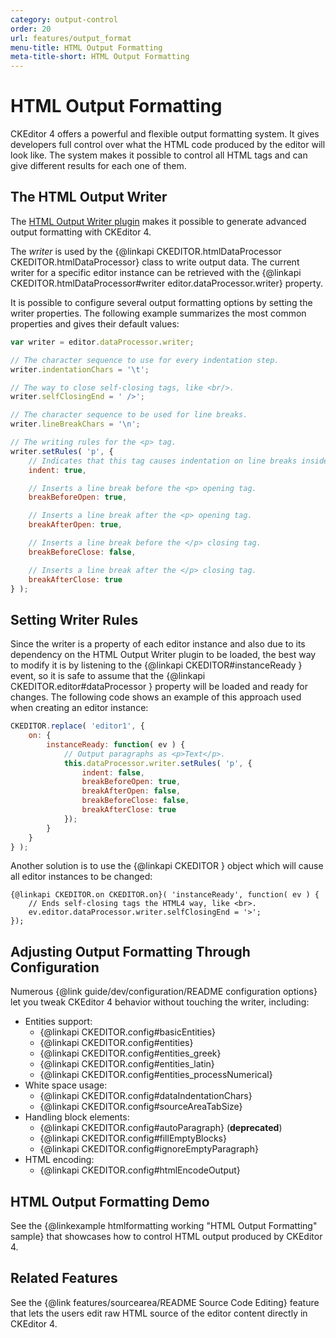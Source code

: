 ```yaml
---
category: output-control
order: 20
url: features/output_format
menu-title: HTML Output Formatting
meta-title-short: HTML Output Formatting
---
```

<!--
Copyright (c) 2003-2022, CKSource Holding sp. z o.o. All rights reserved.
For licensing, see LICENSE.md.
-->

# HTML Output Formatting

CKEditor 4 offers a powerful and flexible output formatting system. It gives developers full control over what the HTML code produced by the editor will look like. The system makes it possible to control all HTML tags and can give different results for each one of them.

## The HTML Output Writer

The [HTML Output Writer plugin](https://ckeditor.com/cke4/addon/htmlwriter) makes it possible to generate advanced output formatting with CKEditor 4.

The *writer* is used by the {@linkapi CKEDITOR.htmlDataProcessor CKEDITOR.htmlDataProcessor} class to write output data.
The current writer for a specific editor instance can be retrieved with the {@linkapi CKEDITOR.htmlDataProcessor#writer editor.dataProcessor.writer} property.

It is possible to configure several output formatting options by setting the writer properties. The following example summarizes the most common properties and gives their default values:

```js
var writer = editor.dataProcessor.writer;

// The character sequence to use for every indentation step.
writer.indentationChars = '\t';

// The way to close self-closing tags, like <br/>.
writer.selfClosingEnd = ' />';

// The character sequence to be used for line breaks.
writer.lineBreakChars = '\n';

// The writing rules for the <p> tag.
writer.setRules( 'p', {
	// Indicates that this tag causes indentation on line breaks inside of it.
	indent: true,

	// Inserts a line break before the <p> opening tag.
	breakBeforeOpen: true,

	// Inserts a line break after the <p> opening tag.
	breakAfterOpen: true,

	// Inserts a line break before the </p> closing tag.
	breakBeforeClose: false,

	// Inserts a line break after the </p> closing tag.
	breakAfterClose: true
} );
```

## Setting Writer Rules

Since the writer is a property of each editor instance and also due to its dependency on the HTML Output Writer plugin to be loaded, the best way to modify it is by listening to the {@linkapi CKEDITOR#instanceReady } event, so it is safe to assume that the {@linkapi CKEDITOR.editor#dataProcessor } property will be loaded and ready for changes. The following code shows an example of this approach used when creating an editor instance:

```js
CKEDITOR.replace( 'editor1', {
	on: {
		instanceReady: function( ev ) {
			// Output paragraphs as <p>Text</p>.
			this.dataProcessor.writer.setRules( 'p', {
				indent: false,
				breakBeforeOpen: true,
				breakAfterOpen: false,
				breakBeforeClose: false,
				breakAfterClose: true
			});
		}
	}
} );
```

Another solution is to use the {@linkapi CKEDITOR } object which will cause all editor instances to be changed:

	{@linkapi CKEDITOR.on CKEDITOR.on}( 'instanceReady', function( ev ) {
		// Ends self-closing tags the HTML4 way, like <br>.
		ev.editor.dataProcessor.writer.selfClosingEnd = '>';
	});

## Adjusting Output Formatting Through Configuration

Numerous {@link guide/dev/configuration/README configuration options} let you tweak CKEditor 4 behavior without touching the writer, including:

* Entities support:
  * {@linkapi CKEDITOR.config#basicEntities}
  * {@linkapi CKEDITOR.config#entities}
  * {@linkapi CKEDITOR.config#entities_greek}
  * {@linkapi CKEDITOR.config#entities_latin}
  * {@linkapi CKEDITOR.config#entities_processNumerical}
* White space usage:
  * {@linkapi CKEDITOR.config#dataIndentationChars}
  * {@linkapi CKEDITOR.config#sourceAreaTabSize}
* Handling block elements:
  * {@linkapi CKEDITOR.config#autoParagraph} (**deprecated**)
  * {@linkapi CKEDITOR.config#fillEmptyBlocks}
  * {@linkapi CKEDITOR.config#ignoreEmptyParagraph}
* HTML encoding:
  * {@linkapi CKEDITOR.config#htmlEncodeOutput}

## HTML Output Formatting Demo

See the {@linkexample htmlformatting working "HTML Output Formatting" sample} that showcases how to control HTML output produced by CKEditor 4.

## Related Features

See the {@link features/sourcearea/README Source Code Editing} feature that lets the users edit raw HTML source of the editor content directly in CKEditor 4.
